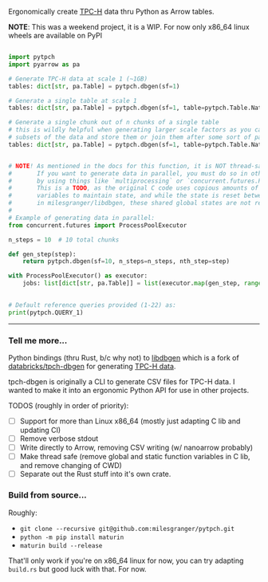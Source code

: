 Ergonomically create [TPC-H](https://www.tpc.org/tpch/) data thru Python as Arrow tables.


**NOTE**:
    This was a weekend project, it is a WIP. For now only x86_64 linux wheels are available on PyPI

```python

import pytpch
import pyarrow as pa

# Generate TPC-H data at scale 1 (~1GB)
tables: dict[str, pa.Table] = pytpch.dbgen(sf=1)

# Generate a single table at scale 1
tables: dict[str, pa.Table] = pytpch.dbgen(sf=1, table=pytpch.Table.Nation)

# Generate a single chunk out of n chunks of a single table
# this is wildly helpful when generating larger scale factors as you can make
# subsets of the data and store them or join them after some sort of parallelism.
tables: dict[str, pa.Table] = pytpch.dbgen(sf=1, table=pytpch.Table.Nation)


# NOTE! As mentioned in the docs for this function, it is NOT thread-safe.
#       If you want to generate data in parallel, you must do so in other processes for now
#       by using things like `multiprocessing` or `concurrent.futures.ProcessPoolExecutor`.
#       This is a TODO, as the original C code uses copious amounts of global and static function
#       variables to maintain state, and while the state is reset between function calls from refactoring
#       in milesgranger/libdbgen, these shared global states are not removed so thus not thread-safe.
#
# Example of generating data in parallel:
from concurrent.futures import ProcessPoolExecutor

n_steps = 10  # 10 total chunks

def gen_step(step):
    return pytpch.dbgen(sf=10, n_steps=n_steps, nth_step=step)

with ProcessPoolExecutor() as executor:
    jobs: list[dict[str, pa.Table]] = list(executor.map(gen_step, range(n_steps)))
  

# Default reference queries provided (1-22) as:
print(pytpch.QUERY_1)
```

---

### Tell me more...

Python bindings (thru Rust, b/c why not) to [libdbgen](https://github.com/milesgranger/libdbgen) 
which is a fork of [databricks/tpch-dbgen](https://github.com/databricks/tpch-dbgen) for generating 
[TPC-H data](https://www.tpc.org/tpch/).

tpch-dbgen is originally a CLI to generate CSV files for TPC-H data. I wanted to make it into an ergonomic
Python API for use in other projects. 

TODOS (roughly in order of priority):
  - [ ] Support for more than Linux x86_64 (mostly just adapting C lib and updating CI)
  - [ ] Remove verbose stdout
  - [ ] Write directly to Arrow, removing CSV writing (w/ nanoarrow probably)
  - [ ] Make thread safe (remove global and static function variables in C lib, and remove changing of CWD)
  - [ ] Separate out the Rust stuff into it's own crate.

### Build from source...

Roughly:

- `git clone --recursive git@github.com:milesgranger/pytpch.git`
- `python -m pip install maturin`
- `maturin build --release`

That'll only work if you're on x86_64 linux for now, you can try adapting `build.rs` but good luck with that. For now.
